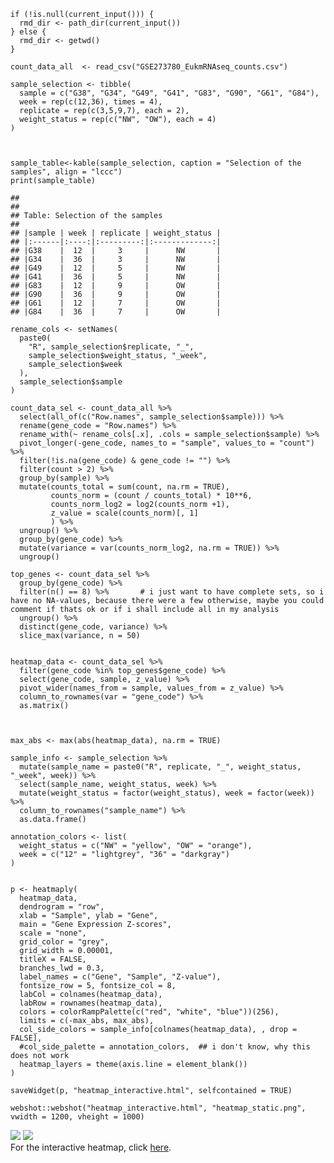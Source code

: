     if (!is.null(current_input())) {
      rmd_dir <- path_dir(current_input())
    } else {
      rmd_dir <- getwd()
    }

    count_data_all  <- read_csv("GSE273780_EukmRNAseq_counts.csv")

    sample_selection <- tibble(
      sample = c("G38", "G34", "G49", "G41", "G83", "G90", "G61", "G84"),
      week = rep(c(12,36), times = 4), 
      replicate = rep(c(3,5,9,7), each = 2),
      weight_status = rep(c("NW", "OW"), each = 4)
    )



    sample_table<-kable(sample_selection, caption = "Selection of the samples", align = "lccc")
    print(sample_table)

    ## 
    ## 
    ## Table: Selection of the samples
    ## 
    ## |sample | week | replicate | weight_status |
    ## |:------|:----:|:---------:|:-------------:|
    ## |G38    |  12  |     3     |      NW       |
    ## |G34    |  36  |     3     |      NW       |
    ## |G49    |  12  |     5     |      NW       |
    ## |G41    |  36  |     5     |      NW       |
    ## |G83    |  12  |     9     |      OW       |
    ## |G90    |  36  |     9     |      OW       |
    ## |G61    |  12  |     7     |      OW       |
    ## |G84    |  36  |     7     |      OW       |

    rename_cols <- setNames(
      paste0(
        "R", sample_selection$replicate, "_",
        sample_selection$weight_status, "_week", 
        sample_selection$week
      ),
      sample_selection$sample
    )

    count_data_sel <- count_data_all %>% 
      select(all_of(c("Row.names", sample_selection$sample))) %>%
      rename(gene_code = "Row.names") %>%
      rename_with(~ rename_cols[.x], .cols = sample_selection$sample) %>%
      pivot_longer(-gene_code, names_to = "sample", values_to = "count") %>%
      filter(!is.na(gene_code) & gene_code != "") %>%
      filter(count > 2) %>%
      group_by(sample) %>%
      mutate(counts_total = sum(count, na.rm = TRUE), 
             counts_norm = (count / counts_total) * 10**6,
             counts_norm_log2 = log2(counts_norm +1),
             z_value = scale(counts_norm)[, 1]
             ) %>%
      ungroup() %>%
      group_by(gene_code) %>%
      mutate(variance = var(counts_norm_log2, na.rm = TRUE)) %>%
      ungroup()

    top_genes <- count_data_sel %>%
      group_by(gene_code) %>%
      filter(n() == 8) %>%       # i just want to have complete sets, so i have no NA-values, because there were a few otherwise, maybe you could comment if thats ok or if i shall include all in my analysis
      ungroup() %>%
      distinct(gene_code, variance) %>%
      slice_max(variance, n = 50) 


    heatmap_data <- count_data_sel %>%
      filter(gene_code %in% top_genes$gene_code) %>%
      select(gene_code, sample, z_value) %>%
      pivot_wider(names_from = sample, values_from = z_value) %>%
      column_to_rownames(var = "gene_code") %>%
      as.matrix()



    max_abs <- max(abs(heatmap_data), na.rm = TRUE)

    sample_info <- sample_selection %>%
      mutate(sample_name = paste0("R", replicate, "_", weight_status, "_week", week)) %>%
      select(sample_name, weight_status, week) %>%
      mutate(weight_status = factor(weight_status), week = factor(week)) %>%
      column_to_rownames("sample_name") %>%
      as.data.frame()

    annotation_colors <- list(
      weight_status = c("NW" = "yellow", "OW" = "orange"),
      week = c("12" = "lightgrey", "36" = "darkgray")
    )


    p <- heatmaply(
      heatmap_data,
      dendrogram = "row",                      
      xlab = "Sample", ylab = "Gene",
      main = "Gene Expression Z-scores",
      scale = "none",                          
      grid_color = "grey",
      grid_width = 0.00001,
      titleX = FALSE,
      branches_lwd = 0.3,
      label_names = c("Gene", "Sample", "Z-value"),
      fontsize_row = 5, fontsize_col = 8,
      labCol = colnames(heatmap_data),
      labRow = rownames(heatmap_data),
      colors = colorRampPalette(c("red", "white", "blue"))(256),
      limits = c(-max_abs, max_abs),
      col_side_colors = sample_info[colnames(heatmap_data), , drop = FALSE],
      #col_side_palette = annotation_colors,  ## i don't know, why this does not work
      heatmap_layers = theme(axis.line = element_blank())
    )

    saveWidget(p, "heatmap_interactive.html", selfcontained = TRUE)

    webshot::webshot("heatmap_interactive.html", "heatmap_static.png", vwidth = 1200, vheight = 1000)

![](flomailiSolutiom_files/figure-markdown_strict/Heatmap-1.png)
![](flomailiSolutiom_files/figure-markdown_strict/Heatmap-1.png) <br>
For the interactive heatmap, click [here](heatmap_interactive.html).
